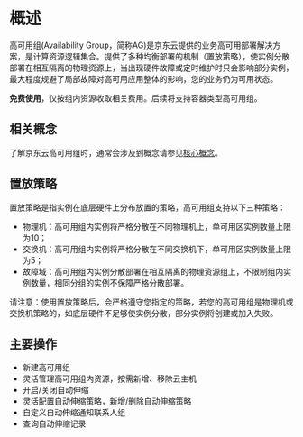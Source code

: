 # 概述

高可用组(Availability Group，简称AG)是京东云提供的业务高可用部署解决方案，是计算资源逻辑集合。提供了多种均衡部署的机制（置放策略），使实例分散部署在相互隔离的物理资源上，当出现硬件故障或定时维护时只会影响部分实例，最大程度规避了局部故障对高可用应用整体的影响，您的业务仍为可用状态。

**免费使用**，仅按组内资源收取相关费用。后续将支持容器类型高可用组。

## 相关概念

了解京东云高可用组时，通常会涉及到概念请参见[核心概念](Core-Concepts.md)。

<div id="user-content-1"></div>

## 置放策略

置放策略是指实例在底层硬件上分布放置的策略，高可用组支持以下三种策略：

* 物理机：高可用组内实例将严格分散在不同物理机上，单可用区实例数量上限为10；
* 交换机：高可用组内实例将严格分散在不同交换机下，单可用区实例数量上限为5；
* 故障域：高可用组内实例分散部署在相互隔离的物理资源组上，不限制组内实例数量，相同分组的实例不保障严格分散部署。

请注意：使用置放策略后，会严格遵守您指定的策略，若您的高可用组是物理机或交换机策略的，如底层硬件不足够使实例分散，部分实例将创建或加入失败。

## 主要操作

* 新建高可用组
* 灵活管理高可用组内资源，按需新增、移除云主机
* 开启/关闭自动伸缩
* 灵活配置自动伸缩策略，新增/删除自动伸缩策略
* 自定义自动伸缩通知联系人组
* 查询自动伸缩记录

